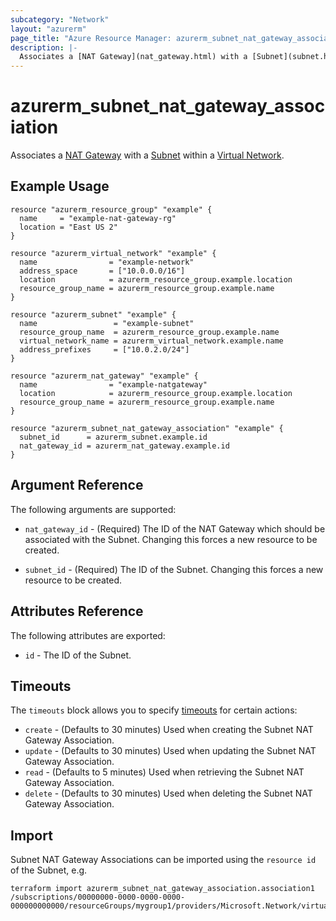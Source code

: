```yaml
---
subcategory: "Network"
layout: "azurerm"
page_title: "Azure Resource Manager: azurerm_subnet_nat_gateway_association"
description: |-
  Associates a [NAT Gateway](nat_gateway.html) with a [Subnet](subnet.html) within a [Virtual Network](virtual_network.html).
---
```


# azurerm_subnet_nat_gateway_association

Associates a [NAT Gateway](nat_gateway.html) with a [Subnet](subnet.html) within a [Virtual Network](virtual_network.html).

## Example Usage

```hcl
resource "azurerm_resource_group" "example" {
  name     = "example-nat-gateway-rg"
  location = "East US 2"
}

resource "azurerm_virtual_network" "example" {
  name                = "example-network"
  address_space       = ["10.0.0.0/16"]
  location            = azurerm_resource_group.example.location
  resource_group_name = azurerm_resource_group.example.name
}

resource "azurerm_subnet" "example" {
  name                 = "example-subnet"
  resource_group_name  = azurerm_resource_group.example.name
  virtual_network_name = azurerm_virtual_network.example.name
  address_prefixes     = ["10.0.2.0/24"]
}

resource "azurerm_nat_gateway" "example" {
  name                = "example-natgateway"
  location            = azurerm_resource_group.example.location
  resource_group_name = azurerm_resource_group.example.name
}

resource "azurerm_subnet_nat_gateway_association" "example" {
  subnet_id      = azurerm_subnet.example.id
  nat_gateway_id = azurerm_nat_gateway.example.id
}
```

## Argument Reference

The following arguments are supported:

* `nat_gateway_id` - (Required) The ID of the NAT Gateway which should be associated with the Subnet. Changing this forces a new resource to be created.

* `subnet_id` - (Required) The ID of the Subnet. Changing this forces a new resource to be created.

## Attributes Reference

The following attributes are exported:

* `id` - The ID of the Subnet.

## Timeouts

The `timeouts` block allows you to specify [timeouts](https://www.terraform.io/docs/configuration/resources.html#timeouts) for certain actions:

* `create` - (Defaults to 30 minutes) Used when creating the Subnet NAT Gateway Association.
* `update` - (Defaults to 30 minutes) Used when updating the Subnet NAT Gateway Association.
* `read` - (Defaults to 5 minutes) Used when retrieving the Subnet NAT Gateway Association.
* `delete` - (Defaults to 30 minutes) Used when deleting the Subnet NAT Gateway Association.

## Import

Subnet NAT Gateway Associations can be imported using the `resource id` of the Subnet, e.g.

```shell
terraform import azurerm_subnet_nat_gateway_association.association1 /subscriptions/00000000-0000-0000-0000-000000000000/resourceGroups/mygroup1/providers/Microsoft.Network/virtualNetworks/myvnet1/subnets/mysubnet1
```
